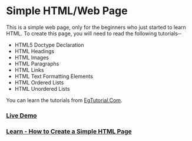 # Simple HTML/Web Page
This is a simple web page, only for the beginners who just started to learn HTML. To create this page, you will need to read the following tutorials─
- HTML5 Doctype Declaration
- HTML Headings
- HTML Images
- HTML Paragraphs
- HTML Links
- HTML Text Formatting Elements
- HTML Ordered Lists
- HTML Unordered Lists

You can learn the tutorials from [EgTutorial.Com](http://www.egtutorial.com/html/).
### [Live Demo](https://egtutorial.github.io/HTML-simple-web-page/)
### [Learn - How to Create a Simple HTML Page](http://www.egtutorial.com/html/)
